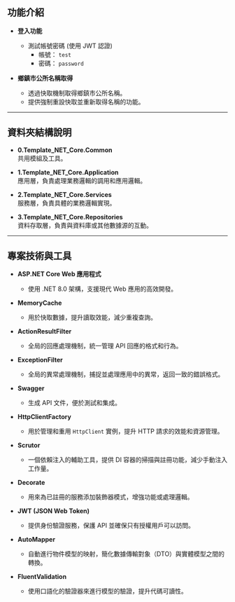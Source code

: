 ## 功能介紹

- **登入功能**
  - 測試帳號密碼 (使用 JWT 認證)
    - 帳號： `test`
    - 密碼： `password`
  
- **鄉鎮市公所名稱取得**
  - 透過快取機制取得鄉鎮市公所名稱。
  - 提供強制重設快取並重新取得名稱的功能。

---

## 資料夾結構說明

- **0.Template_NET_Core.Common**  
  共用模組及工具。
  
- **1.Template_NET_Core.Application**  
  應用層，負責處理業務邏輯的調用和應用邏輯。
  
- **2.Template_NET_Core.Services**  
  服務層，負責具體的業務邏輯實現。
  
- **3.Template_NET_Core.Repositories**  
  資料存取層，負責與資料庫或其他數據源的互動。

---

## 專案技術與工具

- **ASP.NET Core Web 應用程式**  
  - 使用 .NET 8.0 架構，支援現代 Web 應用的高效開發。

- **MemoryCache**  
  - 用於快取數據，提升讀取效能，減少重複查詢。

- **ActionResultFilter**  
  - 全局的回應處理機制，統一管理 API 回應的格式和行為。

- **ExceptionFilter**  
  - 全局的異常處理機制，捕捉並處理應用中的異常，返回一致的錯誤格式。

- **Swagger**  
  - 生成 API 文件，便於測試和集成。

- **HttpClientFactory**  
  - 用於管理和重用 `HttpClient` 實例，提升 HTTP 請求的效能和資源管理。

- **Scrutor**  
  - 一個依賴注入的輔助工具，提供 DI 容器的掃描與註冊功能，減少手動注入工作量。

- **Decorate**  
  - 用來為已註冊的服務添加裝飾器模式，增強功能或處理邏輯。

- **JWT (JSON Web Token)**  
  - 提供身份驗證服務，保護 API 並確保只有授權用戶可以訪問。

- **AutoMapper**  
  - 自動進行物件模型的映射，簡化數據傳輸對象（DTO）與實體模型之間的轉換。

- **FluentValidation**  
  - 使用口語化的驗證器來進行模型的驗證，提升代碼可讀性。
